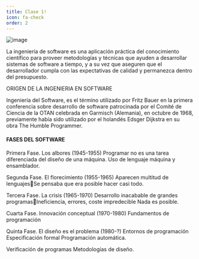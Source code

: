 ```yaml
---
title: Clase 1!
icon: fa-check
order: 2
---
```


![image](https://user-images.githubusercontent.com/57650599/70383293-65cd3900-1939-11ea-9599-25b0030a1936.png)
   
   
  La ingeniería de software es una aplicación práctica del conocimiento científico para proveer metodologías y técnicas que ayuden a desarrollar sistemas de software a tiempo, y a su vez que aseguren que el desarrollador cumpla con las expectativas de calidad y permanezca dentro del presupuesto.


ORIGEN DE LA INGENIERIA EN SOFTWARE   

Ingeniería del Software, es el término utilizado por Fritz Bauer en la primera conferencia sobre desarrollo de software patrocinada por el Comité de Ciencia de la OTAN celebrada en Garmisch (Alemania), en octubre de 1968, previamente había sido utilizado por el holandés Edsger Dijkstra en su obra The Humble Programmer.



  <h4><strong>FASES DEL SOFTWARE&nbsp;</strong></h4>
   
   
   Primera Fase. Los albores (1945-1955)
Programar no es una tarea diferenciada del diseño de una máquina. 
Uso de lenguaje máquina y ensamblador.


Segunda Fase. El florecimiento (1955-1965)
Aparecen multitud de lenguajesSe pensaba que era posible hacer casi todo.


   Tercera Fase. La crisis (1965-1970)
Desarrollo inacabable de grandes programasIneficiencia, errores, coste impredecible
Nada es posible.


Cuarta Fase. Innovación conceptual (1970-1980)
Fundamentos de programación


Quinta Fase. El diseño es el problema (1980-?)
Entornos de programación
Especificación formal 
Programación automática.


Verificación de programas
Metodologías de diseño.
